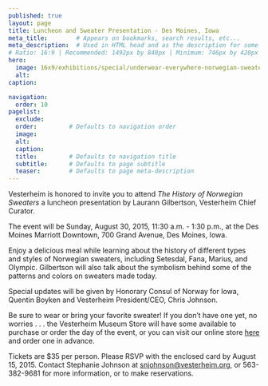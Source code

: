 ```yaml
---
published: true
layout: page
title: Luncheon and Sweater Presentation - Des Moines, Iowa
meta_title:        # Appears on bookmarks, search results, etc...
meta_description:  # Used in HTML head and as the description for some search engines
# Ratio: 16:9 | Recommended: 1492px by 840px | Minimum: 746px by 420px
hero:
  image: 16x9/exhibitions/special/underwear-everywhere-norwegian-sweaters.jpg
  alt: 
caption: 

navigation:
  order: 10
pagelist:
  exclude:
  order:         # Defaults to navigation order  
  image:
  alt:
  caption:
  title:         # Defaults to navigation title
  subtitle:      # Defaults to page subtitle
  teaser:        # Defaults to page meta-description   
---
```

Vesterheim is honored to invite you to attend _The History of Norwegian Sweaters_ a luncheon presentation by Laurann Gilbertson, Vesterheim Chief Curator.

The event will be Sunday, August 30, 2015, 11:30 a.m. - 1:30 p.m., at the Des Moines Marriott Downtown, 700 Grand Avenue, Des Moines, Iowa.

Enjoy a delicious meal while learning about the history of different types and styles of Norwegian sweaters, including Setesdal, Fana, Marius, and Olympic. Gilbertson will also talk about the symbolism behind some of the patterns and colors on sweaters made today.

Special updates will be given by Honorary Consul of Norway for Iowa, Quentin Boyken and Vesterheim President/CEO, Chris Johnson.

Be sure to wear or bring your favorite sweater! If you don’t have one yet, no worries . . . the Vesterheim Museum Store will have some available to purchase or order the day of the event, or you can visit our online store [here](http://store.vesterheim.org/) and order one in advance.

Tickets are $35 per person. Please RSVP with the enclosed card by August 15, 2015.
Contact Stephanie Johnson at [snjohnson@vesterheim.org](mailto:snjohnson@vesterheim.org), or 563-382-9681 for more information, or to make reservations.